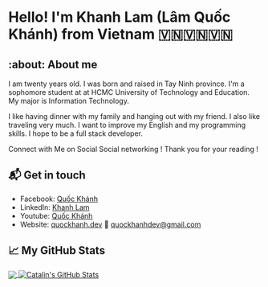 # Hello! I'm Khanh Lam (Lâm Quốc Khánh) from Vietnam 🇻🇳🇻🇳🇻🇳


## :about: About me
I am twenty years old. I was born and raised in Tay Ninh province. I'm a sophomore student at at HCMC University of Technology and Education. My major is Information Technology.

I like having dinner with my family and hanging out with my friend. I also like traveling very much. I want to improve my English and my programming skills. I hope to be a full stack developer.

Connect with Me on Social Social networking !
Thank you for your reading !

## 📬 Get in touch
- Facebook: [Quốc Khánh](http://facebook.com/profile.php?id=100004367534716)
- LinkedIn: [Khanh Lam](https://www.linkedin.com/in/lamquockhanh)
- Youtube: [Quốc Khánh](https://www.youtube.com/channel/UCmhjCVQCe69Z68Fc6zsifAQ)
- Website: [quockhanh.dev](https://quockhanh.dev)
:email: [quockhanhdev@gmail.com](mailto:quockhanhdev@gmail.com)

## &#x1f4c8; My GitHub Stats

<a href="https://github.com/quockhanhtn/quockhanhtn">
  <img align="center" src="https://github-readme-stats.vercel.app/api/top-langs/?username=quockhanhtn&hide=java,html&title_color=ffffff&text_color=c9cacc&icon_color=2bbc8a&bg_color=1d1f21" />
</a>

<a href="https://github.com/quockhanhtn/quockhanhtn">
  <img align="center" src="https://github-readme-stats.vercel.app/api?username=quockhanhtn&show_icons=true&line_height=27&count_private=true&title_color=ffffff&text_color=c9cacc&icon_color=2bbc8a&bg_color=1d1f21" alt="Catalin's GitHub Stats" />
</a>

[1]: https://quockhanhtn.me/?utm_source=github.com&utm_medium=gh-profile-quockhanhtn&utm_campaign=quockhanhtn
[2]: https://www.linkedin.com/in/quockhanhtn
[3]: https://www.twitter.com/quockhanhtn
[4]: https://dev.to/quockhanhtn
[5]: https://newsletter.quockhanhtn.me?utm_source=github.com&utm_medium=gh-profile-quockhanhtn&utm_campaign=quockhanhtn
